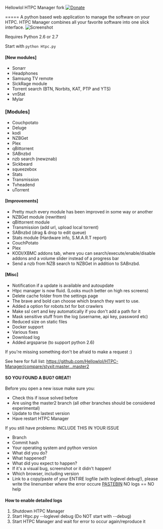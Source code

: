 Hellowlol HTPC Manager fork [![Donate](https://www.paypalobjects.com/en_US/i/btn/btn_donate_LG.gif)](https://www.paypal.com/cgi-bin/webscr?cmd=_s-xclick&hosted_button_id=U3BELJYUPR95U)

=====
A python based web application to manage the software on your HTPC. HTPC Manager combines all your favorite software into one slick interface.
![Screenshot](http://i.imgur.com/6QEWPFf.png)

Requires Python 2.6 or 2.7

Start with ```python Htpc.py```


#### [New modules]
- Sonarr
- Headphones
- Samsung TV remote
- SickRage module
- Torrent search (BTN, Norbits, KAT, PTP and YTS)
- vnStat
- Mylar

### [Modules]
- Couchpotato
- Deluge
- kodi
- NZBGet
- Plex
- qBittorrent
- SABnzbd
- nzb search (newznab)
- Sickbeard
- squeezebox
- Stats
- Transmission
- Tvheadend
- uTorrent

#### [Improvements]
- Pretty much every module has been improved in some way or another
- NZBGet module (rewritten)
- qBittorrent module
- Transmission (add url, upload local torrent)
- SABnzbd (drag & drop to edit queue)
- Stats module (Hardware info, S.M.A.R.T report)
- CouchPotato
- Plex
- KODI/XBMC addons tab, where you can search/execute/enable/disable addons and a volume slider instead of a progress bar
- Send a nzb from NZB search to NZBGet in addition to SABnzbd.

#### [Misc]
- Notification if a update is available and autoupdate
- Htpc manager is now fluid. (Looks much better on high res screens)
- Delete cache folder from the settings page
- The brave and bold can choose which branch they want to use.
- Added a option for robots.txt for bot crawlers
- Make ssl cert and key automatically if you don't add a path for it
- Mask sensitive stuff from the log (username, api key, password etc)
- Reduced size on static files
- Docker support
- Various fixes
- Download log
- Added argsparse (to support python 2.6)

If you're missing something don't be afraid to make a request :)

See here for full list:
https://github.com/Hellowlol/HTPC-Manager/compare/styxit:master...master2

#### SO YOU FOUND A BUG? GREAT!

Before you open a new issue make sure you:
- Check this if issue solved before
- Are using the master2 branch (all other branches should be considered experimental)
- Update to the lastest version
- Have restart HTPC Manager

If you still have problems: INCLUDE THIS IN YOUR ISSUE
 - Branch
 - Commit hash
 - Your operating system and python version
 - What did you do?
 - What happened?
 - What did you expect to happen?
 - If it's a visual bug, screenshot or it didn't happen!
 - Which browser, including version
 - Link to a copy/paste of your ENTIRE logfile (with loglevel debug!), please write the linenumber where the error occure [PASTEBIN](http://www.pastebin.com) NO logs == NO help

#### How to enable detailed logs
1. Shutdown HTPC Manager
2. Start Htpc.py --loglevel debug (Do NOT start with --debug)
3. Start HTPC Manager and wait for error to occur again/reproduce it


